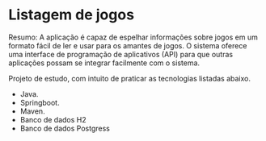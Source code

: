 # Listagem de jogos

Resumo: A aplicação é capaz de espelhar informações sobre jogos em um formato fácil de ler e usar para os amantes de jogos. O sistema oferece uma interface de programação de aplicativos (API) para que outras aplicações possam se integrar facilmente com o sistema.

Projeto de estudo, com intuito de praticar as tecnologias listadas abaixo. 
* Java.
* Springboot.
* Maven.
* Banco de dados H2
* Banco de dados Postgress

